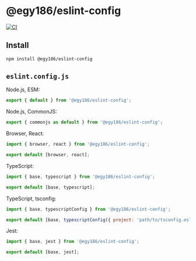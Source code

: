 # @egy186/eslint-config

[![CI](https://github.com/egy186/eslint-config/workflows/CI/badge.svg)](https://github.com/egy186/eslint-config/actions?query=workflow%3ACI)

## Install

```sh
npm install @egy186/eslint-config
```

## `eslint.config.js`

Node.js, ESM:

```js
export { default } from '@egy186/eslint-config';
```

Node.js, CommonJS:

```js
export { commonjs as default } from '@egy186/eslint-config';
```

Browser, React:

```js
import { browser, react } from '@egy186/eslint-config';

export default [browser, react];
```

TypeScript:

```js
import { base, typescript } from '@egy186/eslint-config';

export default [base, typescript];
```

TypeScript, tsconfig:

```js
import { base, typescriptConfig } from '@egy186/eslint-config';

export default [base, typescriptConfig({ project: 'path/to/tsconfig.eslint.json' })];
```

Jest:

```js
import { base, jest } from '@egy186/eslint-config';

export default [base, jest];
```
